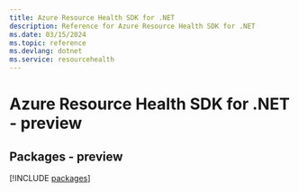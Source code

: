 ```yaml
---
title: Azure Resource Health SDK for .NET
description: Reference for Azure Resource Health SDK for .NET
ms.date: 03/15/2024
ms.topic: reference
ms.devlang: dotnet
ms.service: resourcehealth
---
```

# Azure Resource Health SDK for .NET - preview
## Packages - preview
[!INCLUDE [packages](resource-health-index.md)]